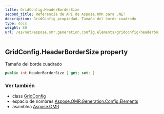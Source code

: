 ```yaml
---
title: GridConfig.HeaderBorderSize
second_title: Referencia de API de Aspose.OMR para .NET
description: GridConfig propiedad. Tamaño del borde cuadrado
type: docs
weight: 80
url: /es/net/aspose.omr.generation.config.elements/gridconfig/headerbordersize/
---
```

## GridConfig.HeaderBorderSize property

Tamaño del borde cuadrado

```csharp
public int HeaderBorderSize { get; set; }
```

### Ver también

* class [GridConfig](../)
* espacio de nombres [Aspose.OMR.Generation.Config.Elements](../../gridconfig/)
* asamblea [Aspose.OMR](../../../)


